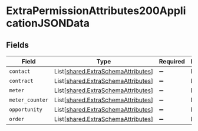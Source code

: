# ExtraPermissionAttributes200ApplicationJSONData


## Fields

| Field                                                                              | Type                                                                               | Required                                                                           | Description                                                                        |
| ---------------------------------------------------------------------------------- | ---------------------------------------------------------------------------------- | ---------------------------------------------------------------------------------- | ---------------------------------------------------------------------------------- |
| `contact`                                                                          | List[[shared.ExtraSchemaAttributes](../../models/shared/extraschemaattributes.md)] | :heavy_minus_sign:                                                                 | N/A                                                                                |
| `contract`                                                                         | List[[shared.ExtraSchemaAttributes](../../models/shared/extraschemaattributes.md)] | :heavy_minus_sign:                                                                 | N/A                                                                                |
| `meter`                                                                            | List[[shared.ExtraSchemaAttributes](../../models/shared/extraschemaattributes.md)] | :heavy_minus_sign:                                                                 | N/A                                                                                |
| `meter_counter`                                                                    | List[[shared.ExtraSchemaAttributes](../../models/shared/extraschemaattributes.md)] | :heavy_minus_sign:                                                                 | N/A                                                                                |
| `opportunity`                                                                      | List[[shared.ExtraSchemaAttributes](../../models/shared/extraschemaattributes.md)] | :heavy_minus_sign:                                                                 | N/A                                                                                |
| `order`                                                                            | List[[shared.ExtraSchemaAttributes](../../models/shared/extraschemaattributes.md)] | :heavy_minus_sign:                                                                 | N/A                                                                                |